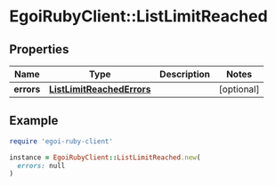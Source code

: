 # EgoiRubyClient::ListLimitReached

## Properties

| Name | Type | Description | Notes |
| ---- | ---- | ----------- | ----- |
| **errors** | [**ListLimitReachedErrors**](ListLimitReachedErrors.md) |  | [optional] |

## Example

```ruby
require 'egoi-ruby-client'

instance = EgoiRubyClient::ListLimitReached.new(
  errors: null
)
```

